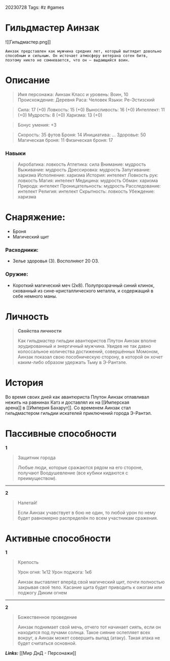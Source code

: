 20230728
Tags: #z #games 
# Гильдмастер Аинзак 

![[Гильдмастер.png]]

```
Аинзак представлен как мужчина средних лет, который выглядит довольно способным и сильным. Он источает атмосферу ветерана сотен битв, поэтому никто не сомневается, что он — выдающийся воин.
```

# Описание

>Имя персонажа: Аинзак
>Класс и уровень: Воин, 10
>Происхождение: Деревня
>Раса: Человек
>Языки: Ре-Эстизский

>Сила: 17 (+0)
>Ловкость: 15 (+0) 
>Выносливость: 16 (+0) 
>Интеллект: 11 (+0)
>Мудрость: 8 (+0)
>Харизма: 13 (+0)

>Бонус умения: +3

>Скорость: 35 футов
>Броня: 14
>Инициатива: ...
>Здоровье: 50
>Магическая броня: 11
>Физическая броня: 17

### Навыки

>Акробатика: ловкость
> Атлетика: сила
> Внимание: мудрость
> Выживание: мудрость
> Дрессировка: мудрость
> Запугивание: харизма
> Исполнение: харизма
> История: интелект
> Ловкость рук: ловкость
> Магия: интелект
> Медицина: мудрость
> Обман: харизма
> Природа: интелект
> Проницательность: мудрость
> Расследование: интелект
> Религия: интелект
> Скрытность: ловкость
> Убеждение: харизма

# Снаряжение:

* Броня
* Магический щит

### Расходники:

* Зелье здоровья (3). Восполняют 20 ОЗ. 

### Оружие:

* Короткий магический меч (2к8). Полупрозрачный синий клинок, скованный из сине-кристаллического металла, и содержащий в себе немного маны.

# Личность

> **Свойства личности**
> 
> Как гильдмастер гильдии авантюристов Плутон Аинзак вполне эрудированный и энергичный мужчина. Увидев не так давно колоссальное количества достижений, совершённых Момоном, Аинзак показал свою пособническую сторону, в которой он хочет каким-либо образом удержать Тьму в Э-Рантэле.
> 

# История

Во время своих дней как авантюриста Плутон Аинзак отлавливал нежить на равнинах Катз и доставлял их на [[Имперская арена]] в [[Империя Бахарут]]. Со временем Аинзак стал гильдмастером гильдии искателей приключений города Э-Рантэл.


# Пассивные способности

**1**
>Защитник города
>
>Любые люди, которые сражаются рядом на его стороне, получают Воодушевление (все кубики кидаются с преимуществом).
>

---

**2**
>Налетай!
>
>Если Аинзак учавствует в бою не один, то любой урон по нему будет равномерно распределён по всем участникам сражения.
>

# Активные способности

**1**
>Крепость
>
>Урон огня: 1к12
>Урон поджога: 1к6 
>
>Аинзак выставляет вперёд свой магический щит, почти полностью закрывая своё тело. Касание щита будет приводить к ожогам или поджогу Диким огнем
>

---

**2**
>Божественное проведение
>
>Аинзак поднимает свой мечь, отчего тот начинает сиять, если он находится под лучами солнца. Такое сияние ослепляет всех вокруг, а Аинзак может совершить выпад (атаку). Такая атака не будет считаться основной.
>

***Links:*** [[Мир ДнД - Персонажи]] 

